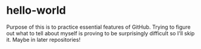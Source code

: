 # hello-world
Purpose of this is to practice essential features of GitHub.
Trying to figure out what to tell about myself is proving to be surprisingly difficult so I'll skip it. Maybe in later repositories!
